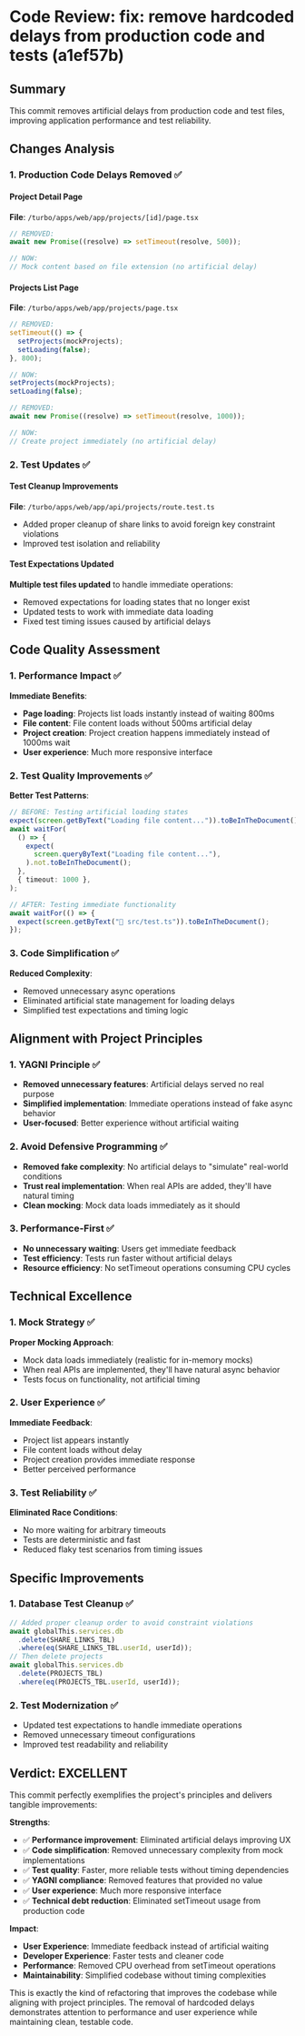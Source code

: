 # Code Review: fix: remove hardcoded delays from production code and tests (a1ef57b)

## Summary

This commit removes artificial delays from production code and test files, improving application performance and test reliability.

## Changes Analysis

### 1. Production Code Delays Removed ✅

#### Project Detail Page

**File**: `/turbo/apps/web/app/projects/[id]/page.tsx`

```typescript
// REMOVED:
await new Promise((resolve) => setTimeout(resolve, 500));

// NOW:
// Mock content based on file extension (no artificial delay)
```

#### Projects List Page

**File**: `/turbo/apps/web/app/projects/page.tsx`

```typescript
// REMOVED:
setTimeout(() => {
  setProjects(mockProjects);
  setLoading(false);
}, 800);

// NOW:
setProjects(mockProjects);
setLoading(false);
```

```typescript
// REMOVED:
await new Promise((resolve) => setTimeout(resolve, 1000));

// NOW:
// Create project immediately (no artificial delay)
```

### 2. Test Updates ✅

#### Test Cleanup Improvements

**File**: `/turbo/apps/web/app/api/projects/route.test.ts`

- Added proper cleanup of share links to avoid foreign key constraint violations
- Improved test isolation and reliability

#### Test Expectations Updated

**Multiple test files updated** to handle immediate operations:

- Removed expectations for loading states that no longer exist
- Updated tests to work with immediate data loading
- Fixed test timing issues caused by artificial delays

## Code Quality Assessment

### 1. Performance Impact ✅

**Immediate Benefits**:

- **Page loading**: Projects list loads instantly instead of waiting 800ms
- **File content**: File content loads without 500ms artificial delay
- **Project creation**: Project creation happens immediately instead of 1000ms wait
- **User experience**: Much more responsive interface

### 2. Test Quality Improvements ✅

**Better Test Patterns**:

```typescript
// BEFORE: Testing artificial loading states
expect(screen.getByText("Loading file content...")).toBeInTheDocument();
await waitFor(
  () => {
    expect(
      screen.queryByText("Loading file content..."),
    ).not.toBeInTheDocument();
  },
  { timeout: 1000 },
);

// AFTER: Testing immediate functionality
await waitFor(() => {
  expect(screen.getByText("📄 src/test.ts")).toBeInTheDocument();
});
```

### 3. Code Simplification ✅

**Reduced Complexity**:

- Removed unnecessary async operations
- Eliminated artificial state management for loading delays
- Simplified test expectations and timing logic

## Alignment with Project Principles

### 1. YAGNI Principle ✅

- **Removed unnecessary features**: Artificial delays served no real purpose
- **Simplified implementation**: Immediate operations instead of fake async behavior
- **User-focused**: Better experience without artificial waiting

### 2. Avoid Defensive Programming ✅

- **Removed fake complexity**: No artificial delays to "simulate" real-world conditions
- **Trust real implementation**: When real APIs are added, they'll have natural timing
- **Clean mocking**: Mock data loads immediately as it should

### 3. Performance-First ✅

- **No unnecessary waiting**: Users get immediate feedback
- **Test efficiency**: Tests run faster without artificial delays
- **Resource efficiency**: No setTimeout operations consuming CPU cycles

## Technical Excellence

### 1. Mock Strategy ✅

**Proper Mocking Approach**:

- Mock data loads immediately (realistic for in-memory mocks)
- When real APIs are implemented, they'll have natural async behavior
- Tests focus on functionality, not artificial timing

### 2. User Experience ✅

**Immediate Feedback**:

- Project list appears instantly
- File content loads without delay
- Project creation provides immediate response
- Better perceived performance

### 3. Test Reliability ✅

**Eliminated Race Conditions**:

- No more waiting for arbitrary timeouts
- Tests are deterministic and fast
- Reduced flaky test scenarios from timing issues

## Specific Improvements

### 1. Database Test Cleanup ✅

```typescript
// Added proper cleanup order to avoid constraint violations
await globalThis.services.db
  .delete(SHARE_LINKS_TBL)
  .where(eq(SHARE_LINKS_TBL.userId, userId));
// Then delete projects
await globalThis.services.db
  .delete(PROJECTS_TBL)
  .where(eq(PROJECTS_TBL.userId, userId));
```

### 2. Test Modernization ✅

- Updated test expectations to handle immediate operations
- Removed unnecessary timeout configurations
- Improved test readability and reliability

## Verdict: **EXCELLENT**

This commit perfectly exemplifies the project's principles and delivers tangible improvements:

**Strengths**:

- ✅ **Performance improvement**: Eliminated artificial delays improving UX
- ✅ **Code simplification**: Removed unnecessary complexity from mock implementations
- ✅ **Test quality**: Faster, more reliable tests without timing dependencies
- ✅ **YAGNI compliance**: Removed features that provided no value
- ✅ **User experience**: Much more responsive interface
- ✅ **Technical debt reduction**: Eliminated setTimeout usage from production code

**Impact**:

- **User Experience**: Immediate feedback instead of artificial waiting
- **Developer Experience**: Faster tests and cleaner code
- **Performance**: Removed CPU overhead from setTimeout operations
- **Maintainability**: Simplified codebase without timing complexities

This is exactly the kind of refactoring that improves the codebase while aligning with project principles. The removal of hardcoded delays demonstrates attention to performance and user experience while maintaining clean, testable code.
